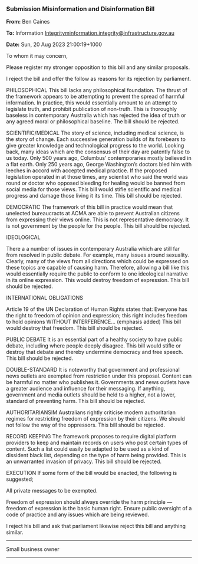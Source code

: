 ### Submission Misinformation and Disinformation Bill

**From:** Ben Caines

**To:** Information [Integritym<information.integrity@infrastructure.gov.au>](mailto:information.integrity@infrastructure.gov.au)

**Date:** Sun, 20 Aug 2023 21:00:19+1000

To whom it may concern,

Please register my stronger opposition to this bill and any similar proposals.

I reject the bill and offer the follow as reasons for its rejection by parliament.

PHILOSOPHICAL
This bill lacks any philosophical foundation. The thrust of the framework appears to be attempting to prevent the
spread of harmful information. In practice, this would essentially amount to an attempt to legislate truth, and prohibit
publication of non-truth. This is thoroughly baseless in contemporary Australia which has rejected the idea of truth or
any agreed moral or philosophical baseline. The bill should be rejected.

SCIENTIFIC/MEDICAL
The story of science, including medical science, is the story of change. Each successive generation builds of its
forebears to give greater knowledge and technological progress to the world. Looking back, many ideas which are the
consensus of their day are patently false to us today. Only 500 years ago, Columbus’ contemporaries mostly believed
in a flat earth. Only 250 years ago, George Washington’s doctors bled him with leeches in accord with accepted
medical practice. If the proposed legislation operated in at those times, any scientist who said the world was round or
doctor who opposed bleeding for healing would be banned from social media for those views. This bill would stifle
scientific and medical progress and damage those living it its time. This bill should be rejected.

DEMOCRATIC
The framework of this bill in practice would mean that unelected bureaucracts at ACMA are able to prevent Australian
citizens from expressing their views online. This is not representative democracy. It is not government by the people
for the people. This bill should be rejected.

IDEOLOGICAL

There a a number of issues in contemporary Australia which are still far from resolved in public debate. For example,
many issues around sexuality. Clearly, many of the views from all directions which could be expressed on these
topics are capable of causing harm. Therefore, allowing a bill like this would essentially require the public to conform
to one ideological narrative in its online expression. This would destroy freedom of expression. This bill should be
rejected.

INTERNATIONAL OBLIGATIONS

Article 19 of the UN Declaration of Human Rights states that: Everyone has the right to freedom of opinion and
expression; this right includes freedom to hold opinions WITHOUT INTERFERENCE... (emphasis added) This bill
would destroy that freedom. This bill should be rejected.

PUBLIC DEBATE
It is an essential part of a healthy society to have public debate, including where people deeply disagree. This bill
would stifle or destroy that debate and thereby undermine democracy and free speech. This bill should be rejected.

DOUBLE-STANDARD
It is noteworthy that government and professional news outlets are exempted from restriction under this proposal.
Content can be harmful no matter who publishes it. Governments and news outlets have a greater audience and
influence for their messaging. If anything, government and media outlets should be held to a higher, not a lower,
standard of preventing harm. This bill should be rejected.

AUTHORITARIANSIM
Australians rightly criticise modern authoritarian regimes for restricting freedom of expression by their citizens. We
should not follow the way of the oppressors. This bill should be rejected.

RECORD KEEPING
The framework proposes to require digital platform providers to keep and maintain records on users who post certain
types of content. Such a list could easily be adapted to be used as a kind of dissident black list, depending on the type
of harm being provided. This is an unwarranted invasion of privacy. This bill should be rejected.

EXECUTION
If some form of the bill would be enacted, the following is suggested;

All private messages to be exempted.

Freedom of expression should always override the harm principle — freedom of expression is the basic human right.
Ensure public oversight of a code of practice and any issues which are being reviewed.

I reject his bill and ask that parliament likewise reject this bill and anything similar.


-----

Small business owner


-----

